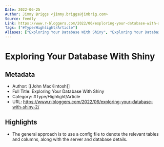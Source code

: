 ```yaml
---
Date: 2022-06-25
Author: Jimmy Briggs <jimmy.briggs@jimbrig.com>
Source: feedly
Link: https://www.r-bloggers.com/2022/06/exploring-your-database-with-shiny-2/
Tags: ["#Type/Highlight/Article"]
Aliases: ["Exploring Your Database With Shiny", "Exploring Your Database With Shiny"]
---
```

# Exploring Your Database With Shiny

## Metadata
- Author: [[John MacKintosh]]
- Full Title: Exploring Your Database With Shiny
- Category: #Type/Highlight/Article
- URL: https://www.r-bloggers.com/2022/06/exploring-your-database-with-shiny-2/

## Highlights
- The general approach is to use a config file to denote the relevant tables and columns, along with the server and database details.
